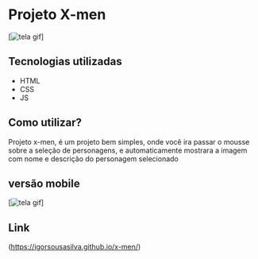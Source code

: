 # Projeto X-men
[<img src="./src/imagens/Animação.gif" alt="tela gif">]

## Tecnologias utilizadas
- HTML
- CSS
- JS
##  Como utilizar?
Projeto x-men, é um projeto bem simples, onde você ira passar o mousse sobre a seleção de personagens, e automaticamente mostrara a imagem com nome e descrição do personagem selecionado

## versão mobile
[<img src="./src/imagens/mobile.gif" alt="tela gif">]

## Link
(https://igorsousasilva.github.io/x-men/)
